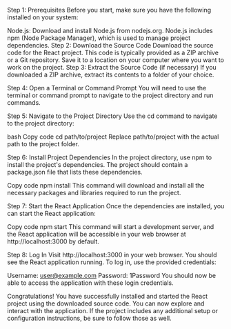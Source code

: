 Step 1: Prerequisites
Before you start, make sure you have the following installed on your system:

Node.js: Download and install Node.js from nodejs.org. Node.js includes npm (Node Package Manager), which is used to manage project dependencies.
Step 2: Download the Source Code
Download the source code for the React project. This code is typically provided as a ZIP archive or a Git repository. Save it to a location on your computer where you want to work on the project.
Step 3: Extract the Source Code (if necessary)
If you downloaded a ZIP archive, extract its contents to a folder of your choice.

Step 4: Open a Terminal or Command Prompt
You will need to use the terminal or command prompt to navigate to the project directory and run commands.

Step 5: Navigate to the Project Directory
Use the cd command to navigate to the project directory:

bash
Copy code
cd path/to/project
Replace path/to/project with the actual path to the project folder.

Step 6: Install Project Dependencies
In the project directory, use npm to install the project's dependencies. The project should contain a package.json file that lists these dependencies.


Copy code
npm install
This command will download and install all the necessary packages and libraries required to run the project.

Step 7: Start the React Application
Once the dependencies are installed, you can start the React application:


Copy code
npm start
This command will start a development server, and the React application will be accessible in your web browser at http://localhost:3000 by default.

Step 8: Log In
Visit http://localhost:3000 in your web browser. You should see the React application running. To log in, use the provided credentials:

Username: user@example.com
Password: 1Password
You should now be able to access the application with these login credentials.

Congratulations! You have successfully installed and started the React project using the downloaded source code. You can now explore and interact with the application. If the project includes any additional setup or configuration instructions, be sure to follow those as well.
